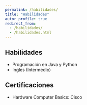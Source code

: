 ```yaml
---
permalink: /habilidades/
title: "Habilidades"
autor_profile: true
redirect_from:
  - /habilidades/
  - /habilidades.html
---
```


## Habilidades

- Programación en Java y Python
- Ingles (Intermedio)

## Certificaciones

- Hardware Computer Basics: Cisco
